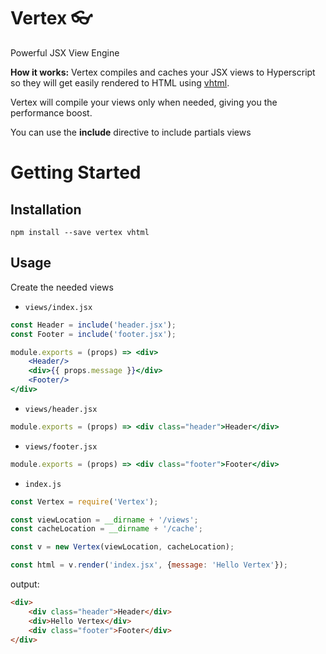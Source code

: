 # Vertex 👓
Powerful JSX View Engine

**How it works:**
Vertex compiles and caches your JSX views to Hyperscript so they will get easily rendered to HTML using [vhtml](https://github.com/developit/vhtml).

Vertex will compile your views only when needed, giving you the performance boost.

You can use the **include** directive to include partials views

# Getting Started

## Installation
```shell
npm install --save vertex vhtml
```

## Usage
Create the needed views

- `views/index.jsx`

```jsx
const Header = include('header.jsx');
const Footer = include('footer.jsx');

module.exports = (props) => <div>
    <Header/>
    <div>{{ props.message }}</div>
    <Footer/>
</div>
```

- `views/header.jsx`

```jsx
module.exports = (props) => <div class="header">Header</div>
```

- `views/footer.jsx`

```jsx
module.exports = (props) => <div class="footer">Footer</div>
```

 - `index.js`

```js
const Vertex = require('Vertex');

const viewLocation = __dirname + '/views';
const cacheLocation = __dirname + '/cache';

const v = new Vertex(viewLocation, cacheLocation);

const html = v.render('index.jsx', {message: 'Hello Vertex'});

```

output:
```html
<div>
    <div class="header">Header</div>
    <div>Hello Vertex</div>
    <div class="footer">Footer</div>
</div>
```